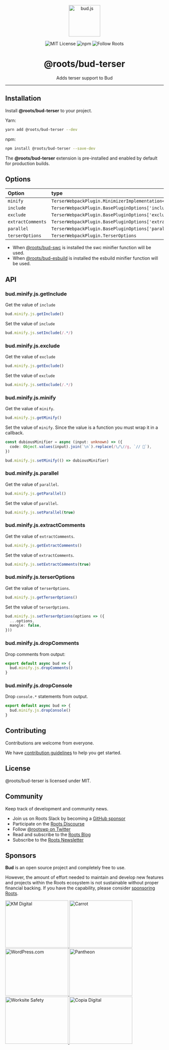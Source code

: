 <p align="center"><img src="https://cdn.roots.io/app/uploads/logo-bud.svg" height="100" alt="bud.js" /></p>

<p align="center">
  <img alt="MIT License" src="https://img.shields.io/github/license/roots/bud?color=%23525ddc&style=flat-square" />
  <img alt="npm" src="https://img.shields.io/npm/v/@roots/bud.svg?color=%23525ddc&style=flat-square" />
  <img alt="Follow Roots" src="https://img.shields.io/twitter/follow/rootswp.svg?color=%23525ddc&style=flat-square" />
</p>

<h1 align="center"><strong>@roots/bud-terser</strong></h1>

<p align="center">
  Adds terser support to Bud
</p>

---

## Installation

Install **@roots/bud-terser** to your project.

Yarn:

```sh
yarn add @roots/bud-terser --dev
```

npm:

```sh
npm install @roots/bud-terser --save-dev
```

The **@roots/bud-terser** extension is pre-installed and enabled by default for production builds.

## Options

| Option            | type                                                         | Default                            |
| :---------------- | :----------------------------------------------------------- | :--------------------------------- |
| `minify`          | `TerserWebpackPlugin.MinimizerImplementation<TerserOptions>` | `TerserWebpackPlugin.terserMinify` |
| `include`         | `TerserWebpackPlugin.BasePluginOptions['include']`           | `undefined`                        |
| `exclude`         | `TerserWebpackPlugin.BasePluginOptions['exclude']`           | `undefined`                        |
| `extractComments` | `TerserWebpackPlugin.BasePluginOptions['extractComments']`   | `false`                            |
| `parallel`        | `TerserWebpackPlugin.BasePluginOptions['parallel']`          | `true`                             |
| `terserOptions`   | `TerserWebpackPlugin.TerserOptions`                          | `[object]`                         |

- When [@roots/bud-swc](https://bud.js.org/extensions/bud-swc) is installed the swc minifier function will be used.
- When [@roots/bud-esbuild](https://bud.js.org/extensions/bud-esbuild) is installed the esbuild minifier function will be used.

## API

### bud.minify.js.getInclude

Get the value of `include`

```ts
bud.minify.js.getInclude()
```

Set the value of `include`

```ts
bud.minify.js.setInclude(/.*/)
```

### bud.minify.js.exclude

Get the value of `exclude`

```ts
bud.minify.js.getExclude()
```

Set the value of `exclude`

```ts
bud.minify.js.setExclude(/.*/)
```

### bud.minify.js.minify

Get the value of `minify`.

```ts
bud.minify.js.getMinify()
```

Set the value of `minify`. Since the value is a function you must wrap it in a callback.

```ts
const dubiousMinifier = async (input: unknown) => ({
  code: Object.values(input).join(`\n`).replace(/\/\//g, `// 💸`),
})

bud.minify.js.setMinify(() => dubiousMinifier)
```

### bud.minify.js.parallel

Get the value of `parallel`.

```ts
bud.minify.js.getParallel()
```

Set the value of `parallel`.

```ts
bud.minify.js.setParallel(true)
```

### bud.minify.js.extractComments

Get the value of `extractComments`.

```ts
bud.minify.js.getExtractComments()
```

Set the value of `extractComments`.

```ts
bud.minify.js.setExtractComments(true)
```

### bud.minify.js.terserOptions

Get the value of `terserOptions`.

```ts
bud.minify.js.getTerserOptions()
```

Set the value of `terserOptions`.

```ts
bud.minify.js.setTerserOptions(options => ({
  ...options,
  mangle: false,
}))
```

### bud.minify.js.dropComments

Drop comments from output:

```typescript
export default async bud => {
  bud.minify.js.dropComments()
}
```

### bud.minify.js.dropConsole

Drop `console.*` statements from output.

```typescript
export default async bud => {
  bud.minify.js.dropConsole()
}
```

## Contributing

Contributions are welcome from everyone.

We have [contribution guidelines](https://github.com/roots/guidelines/blob/master/CONTRIBUTING.md) to help you get started.

## License

@roots/bud-terser is licensed under MIT.

## Community

Keep track of development and community news.

- Join us on Roots Slack by becoming a [GitHub
  sponsor](https://github.com/sponsors/roots)
- Participate on the [Roots Discourse](https://discourse.roots.io/)
- Follow [@rootswp on Twitter](https://twitter.com/rootswp)
- Read and subscribe to the [Roots Blog](https://roots.io/blog/)
- Subscribe to the [Roots Newsletter](https://roots.io/subscribe/)

## Sponsors

**Bud** is an open source project and completely free to use.

However, the amount of effort needed to maintain and develop new features and projects within the Roots ecosystem is not sustainable without proper financial backing. If you have the capability, please consider [sponsoring Roots](https://github.com/sponsors/roots).

<a href="https://k-m.com/">
<img src="https://cdn.roots.io/app/uploads/km-digital.svg" alt="KM Digital" width="200" height="150"/>
</a>
<a href="https://carrot.com/">
<img src="https://cdn.roots.io/app/uploads/carrot.svg" alt="Carrot" width="200" height="150"/>
</a>
<a href="https://wordpress.com/">
<img src="https://cdn.roots.io/app/uploads/wordpress.svg" alt="WordPress.com" width="200" height="150"/>
</a>
<a href="https://pantheon.io/">
<img src="https://cdn.roots.io/app/uploads/pantheon.svg" alt="Pantheon" width="200" height="150"/>
</a>
<a href="https://worksitesafety.ca/careers/">
<img src="https://cdn.roots.io/app/uploads/worksite-safety.svg" alt="Worksite Safety" width="200" height="150"/>
</a>
<a href="https://www.copiadigital.com/">
<img src="https://cdn.roots.io/app/uploads/copia-digital.svg" alt="Copia Digital" width="200" height="150"/>
</a>
